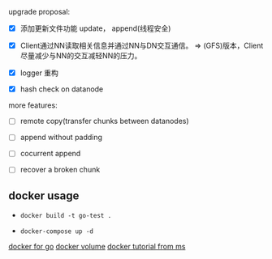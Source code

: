 upgrade proposal:
- [x] 添加更新文件功能 update， append(线程安全)
- [x] Client通过NN读取相关信息并通过NN与DN交互通信。 => (GFS)版本，Client尽量减少与NN的交互减轻NN的压力。
- [x] logger 重构
- [x] hash check on datanode



more features:
- [ ] remote copy(transfer chunks between datanodes)
- [ ] append without padding
- [ ] cocurrent append 
- [ ] recover a broken chunk


## docker usage

- `docker build -t go-test .`
<!-- - `docker run  --expose 11091 -dp 11091:11091 go-test go run /dfs/DN1.go` -->
- `docker-compose up -d`


[docker for go](https://www.callicoder.com/docker-golang-image-container-example/)
[docker volume](https://www.jianshu.com/p/ef0f24fd0674)
[docker tutorial from ms](https://docs.microsoft.com/en-us/visualstudio/docker/tutorials/use-docker-compose)

